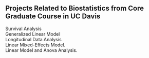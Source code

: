 
## Projects Related to Biostatistics from Core Graduate Course in UC Davis
Survival Analysis </br>
Generalized Linear Model </br>
Longitudinal Data Analysis </br>
Linear Mixed-Effects Model. </br>
Linear Model and Anova Analysis. </br>
